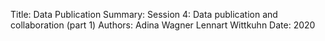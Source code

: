 Title:   Data Publication
Summary: Session 4: Data publication and collaboration (part 1)
Authors: Adina Wagner
         Lennart Wittkuhn
Date:    2020